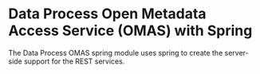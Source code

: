<!-- SPDX-License-Identifier: Apache-2.0 -->

# Data Process Open Metadata Access Service (OMAS) with Spring

The Data Process OMAS spring module uses spring to create the server-side support for the REST services.